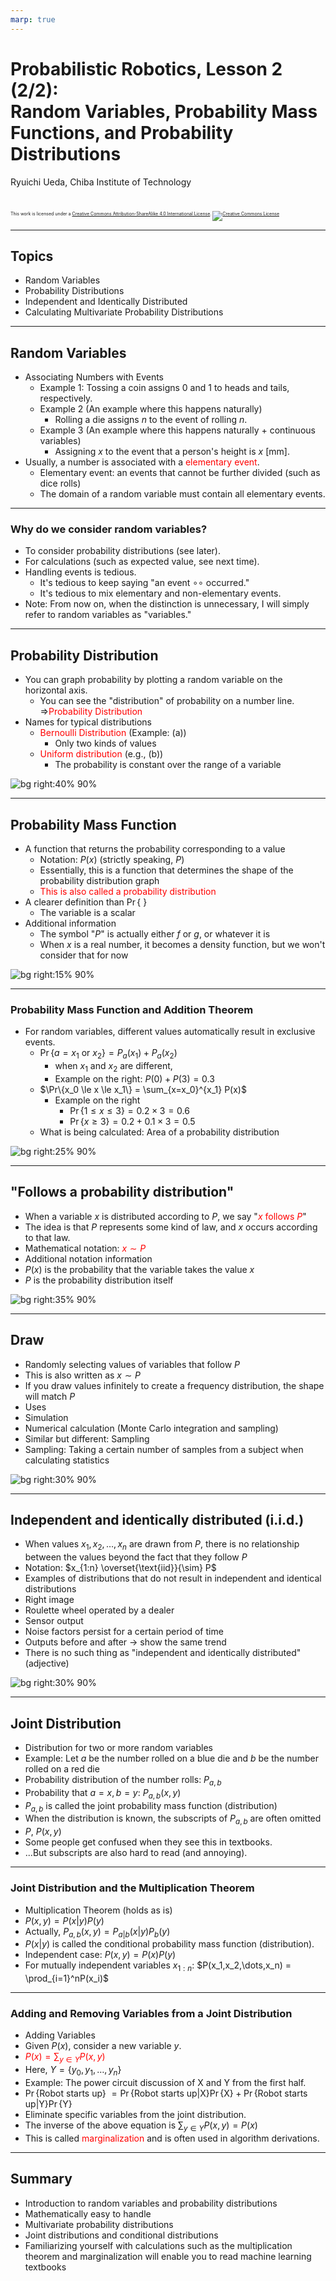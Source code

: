 ```yaml
---
marp: true
---
```


<!-- footer: Probabilistic Robotics, Part 2 -->

# Probabilistic Robotics, Lesson 2 (2/2): <br />Random Variables, Probability Mass Functions, and Probability Distributions

Ryuichi Ueda, Chiba Institute of Technology

<br />

<p style="font-size:50%">
This work is licensed under a <a rel="license" href="http://creativecommons.org/licenses/by-sa/4.0/">Creative Commons Attribution-ShareAlike 4.0 International License</a>.
<a rel="license" href="http://creativecommons.org/licenses/by-sa/4.0/">
<img alt="Creative Commons License" style="border-width:0" src="https://i.creativecommons.org/l/by-sa/4.0/88x31.png" /></a>
</p>

---

<!-- paginate: true -->

## Topics

- Random Variables
- Probability Distributions
- Independent and Identically Distributed
- Calculating Multivariate Probability Distributions

---

## Random Variables

- Associating Numbers with Events
    - Example 1: Tossing a coin assigns $0$ and $1$ to heads and tails, respectively.
    - Example 2 (An example where this happens naturally)
        - Rolling a die assigns $n$ to the event of rolling $n$.
    - Example 3 (An example where this happens naturally + continuous variables)
        - Assigning $x$ to the event that a person's height is $x$ [mm].
- Usually, a number is associated with a <span style="color:red">elementary event</span>.
    - Elementary event: an events that cannot be further divided (such as dice rolls)
    - The domain of a random variable must contain all elementary events.

---

### Why do we consider random variables?

- To consider probability distributions (see later).
- For calculations (such as expected value, see next time).
- Handling events is tedious.
    - It's tedious to keep saying "an event $\circ\circ$ occurred."
    - It's tedious to mix elementary and non-elementary events.
- Note: From now on, when the distinction is unnecessary, I will simply refer to random variables as "variables."

---
## Probability Distribution

- You can graph probability by plotting a random variable on the horizontal axis.
    - You can see the "distribution" of probability on a number line. $\Longrightarrow$<span style="color:red">Probability Distribution</span>
- Names for typical distributions
    - <span style="color:red">Bernoulli Distribution</span> (Example: (a))
        - Only two kinds of values
    - <span style="color:red">Uniform distribution</span> (e.g., (b))
        - The probability is constant over the range of a variable

![bg right:40% 90%](./figs/prob_dist.png)

---

## Probability Mass Function

- A function that returns the probability corresponding to a value
    - Notation: $P(x)$ (strictly speaking, $P$)
    - Essentially, this is a function that determines the shape of the probability distribution graph
    - <span style="color:red">This is also called a probability distribution</span>
- A clearer definition than $\Pr\{$ $\}$
    - The variable is a scalar
- Additional information
    - The symbol "$P$" is actually either $f$ or $g$, or whatever it is
    - When $x$ is a real number, it becomes a density function, but
we won't consider that for now

![bg right:15% 90%](./figs/prob_dist.png)

---

### Probability Mass Function and Addition Theorem

- For random variables, different values automatically result in exclusive events.
    - $\Pr\{a=x_1 \text{\ or\ } x_2 \} = P_a(x_1) + P_a(x_2)$
        - when $x_1$ and $x_2$ are different,
        - Example on the right: $P(0) + P(3) = 0.3$
    - $\Pr\{x_0 \le x \le x_1\} = \sum_{x=x_0}^{x_1} P(x)$
        - Example on the right
            - $\Pr\{1 \le x \le 3\} = 0.2\times 3 = 0.6$
            - $\Pr\{x \ge 3\} = 0.2 + 0.1\times 3 = 0.5$
    - What is being calculated: Area of a probability distribution

![bg right:25% 90%](./figs/prob_dist_calc.png)

---

## "Follows a probability distribution"

- When a variable $x$ is distributed according to $P$,
we say "<span style="color:red">$x$ follows $P$</span>"
- The idea is that $P$ represents some kind of law,
and $x$ occurs according to that law.
- Mathematical notation: <span style="color:red">$x \sim P$</span>
- Additional notation information
- $P(x)$ is the probability that the variable takes the value $x$
- $P$ is the probability distribution itself

![bg right:35% 90%](./figs/prob_dist_dice.png)

---

## Draw

- Randomly selecting values ​​of variables that follow $P$
- This is also written as $x \sim P$
- If you draw values ​​infinitely to create a frequency distribution, the shape will match $P$
- Uses
- Simulation
- Numerical calculation
(Monte Carlo integration and sampling)
- Similar but different: Sampling
- Sampling: Taking a certain number of samples from a subject when calculating statistics

![bg right:30% 90%](./figs/draw.png)

---

## Independent and identically distributed (i.i.d.)

- When values ​​$x_1, x_2, \dots, x_n$ are drawn from $P$,
there is no relationship between the values ​​beyond the fact that they follow $P$
- Notation: $x_{1:n} \overset{\text{iid}}{\sim} P$
- Examples of distributions that do not result in independent and identical distributions
- Right image
- Roulette wheel operated by a dealer
- Sensor output
- Noise factors persist for a certain period of time
- Outputs before and after $\rightarrow$ show the same trend
- There is no such thing as "independent and identically distributed" (adjective)

![bg right:30% 90%](./figs/iid.png)

---

## Joint Distribution

- Distribution for two or more random variables
- Example: Let $a$ be the number rolled on a blue die and $b$ be the number rolled on a red die
- Probability distribution of the number rolls: $P_{a,b}$
- Probability that $a=x, b=y$: $P_{a,b}(x,y)$
- $P_{a,b}$ is called the joint probability mass function (distribution)
- When the distribution is known, the subscripts of $P_{a,b}$ are often omitted
- $P$, $P(x,y)$
- Some people get confused when they see this in textbooks.
- ...But subscripts are also hard to read (and annoying).

---

### Joint Distribution and the Multiplication Theorem

- Multiplication Theorem (holds as is)
- $P(x, y) = P(x|y)P(y)$
- Actually, $P_{a,b}(x, y) = P_{a|b}(x|y)P_{b}(y)$
- $P(x|y)$ is called the conditional probability mass function (distribution).
- Independent case: $P(x, y) = P(x)P(y)$
- For mutually independent variables $x_{1:n}$: $P(x_1,x_2,\dots,x_n) = \prod_{i=1}^nP(x_i)$

---

### Adding and Removing Variables from a Joint Distribution

- Adding Variables
- Given $P(x)$, consider a new variable $y$.
- <span style="color:red">$P(x) = \sum_{y \in Y}P(x, y)$</span>
- Here, $Y = \{y_0, y_1, \dots, y_n\}$
- Example: The power circuit discussion of X and Y from the first half.
- $\Pr\{$Robot starts up$\}$
$=\Pr\{$Robot starts up$|$X$\}\Pr\{$X$\} + \Pr\{$Robot starts up$|$Y$\}\Pr\{$Y$\}$
- Eliminate specific variables from the joint distribution.
- The inverse of the above equation is $\sum_{y \in Y}P(x, y) = P(x)$
- This is called <span style="color:red">marginalization</span> and is often used in algorithm derivations.

---

## Summary

- Introduction to random variables and probability distributions
- Mathematically easy to handle
- Multivariate probability distributions
- Joint distributions and conditional distributions
- Familiarizing yourself with calculations such as the multiplication theorem and marginalization will enable you to read machine learning textbooks

